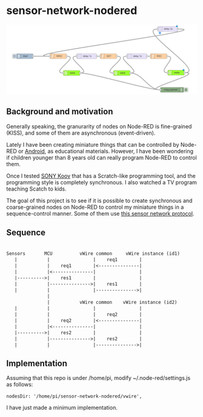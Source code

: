 # sensor-network-nodered

![nodered](./doc/flow.png)

## Background and motivation

Generally speaking, the granurarity of nodes on Node-RED is fine-grained (KISS), and some of them are asynchronous (event-driven).

Lately I have been creating miniature things that can be controlled by Node-RED or [Android](https://github.com/araobp/sensor-network-android), as educational materials. However, I have been wondering if children younger than 8 years old can really program Node-RED to control them.

Once I tested [SONY Koov](https://www.sony.com/koov) that has a Scratch-like programming tool, and the programming style is completely synchronous. I also watched a TV program teaching Scatch to kids.

The goal of this project is to see if it is possible to create synchronous and coarse-grained nodes on Node-RED to control my miniature things in a sequence-control manner. Some of them use [this sensor network protocol](https://github.com/araobp/sensor-network).

## Sequence

```

Sensors       MCU          vWire common     vWire instance (id1)
   |           |                |    req1        |
   |           |    req1        |<---------------|
   |           |<---------------|                |
   |---------->|    res1        |                |
   |           |--------------->|    res1        |
   |           |                |--------------->|
               |
               |           vWire common    vWire instance (id2)
   |           |                |                |
   |           |                |    req2        |
   |           |    req2        |<---------------|
   |           |<---------------|                |
   |---------->|    res2        |                |
   |           |--------------->|    res2        |
   |           |                |--------------->|

```

## Implementation

Assuming that this repo is under /home/pi, modify ~/.node-red/settings.js as follows:

```
nodesDir: '/home/pi/sensor-network-nodered/vwire',
```

I have just made a minimum implementation.
